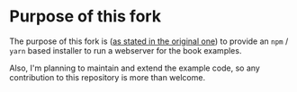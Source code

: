 # Purpose of this fork

The purpose of this fork is ([as stated in the original one](https://github.com/janert/d3-for-the-impatient#contributing)) to provide an `npm` / `yarn` based installer to run a webserver for the book examples. 

Also, I'm planning to maintain and extend the example code, so any contribution to this repository is more than welcome.
